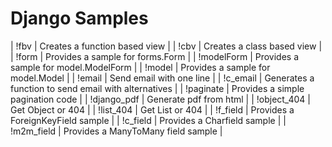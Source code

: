 # Django Samples

| !fbv | Creates a function based view |
| !cbv | Creates a class based view | 
| !form | Provides a sample for forms.Form | 
| !modelForm | Provides a sample for model.ModelForm | 
| !model | Provides a sample for model.Model |
| !email | Send email with one line |
| !c_email | Generates a function to send email with alternatives |
| !paginate | Provides a simple pagination code |
| !django_pdf | Generate pdf from html 
| | !object_404 | Get Object or 404 |
| !list_404 | Get List or 404 
| | !f_field | Provides a ForeignKeyField sample |
| !c_field | Provides a Charfield sample |
| !m2m_field | Provides a ManyToMany field sample |


